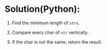 # Solution(Python):

1. Find the minimum length of `strs`.

2. Compare every char of `str` vertically.

3. If the char is not the same, return the result.
